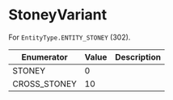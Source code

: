 # StoneyVariant

For `EntityType.ENTITY_STONEY` (302). 

| Enumerator | Value | Description |
| - | - | - |
| STONEY | 0 |  |
| CROSS_STONEY | 10 |  |
